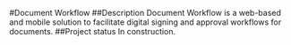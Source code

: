 #Document Workflow
##Description
Document Workflow is a web-based and mobile solution to
facilitate digital signing and approval workflows for documents.
##Project status
In construction.

